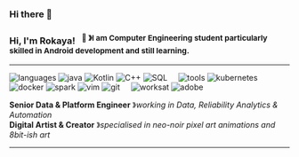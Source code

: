 ### Hi there 👋

<!--
**rokayaelshahed/rokayaelshahed** is a ✨ _special_ ✨ repository because its `README.md` (this file) appears on your GitHub profile.
-->
### Hi, I'm Rokaya! &nbsp;&nbsp;<sup>👾 &#12299;I am Computer Engineering student particularly skilled in Android development and still learning.</sup>

----

![languages](https://img.shields.io/static/v1?label=&message=languages:&color=111&style=flat-square)
![java](https://img.shields.io/static/v1?logo=python&label=&message=python&color=36465D&logoColor=AAA&style=flat-square&link=)
![Kotlin](https://img.shields.io/static/v1?logo=go&label=&message=golang&color=36465D&logoColor=AAA&style=flat-square)
![C++](https://img.shields.io/static/v1?logo=ruby&label=&message=ruby&color=36465D&logoColor=AAA&style=flat-square)
![SQL](https://img.shields.io/static/v1?logo=scala&label=&message=scala&color=36465D&logoColor=AAA&style=flat-square)
&nbsp;&nbsp;&nbsp;
![tools](https://img.shields.io/static/v1?label=&message=tools:&color=111&style=flat-square)
![kubernetes](https://img.shields.io/static/v1?logo=kubernetes&label=&message=kubernetes&color=36465D&logoColor=AAA&style=flat-square)
![docker](https://img.shields.io/static/v1?logo=docker&label=&message=docker&color=36465D&logoColor=AAA&style=flat-square)
![spark](https://img.shields.io/static/v1?logo=apache-spark&label=&message=spark&color=36465D&logoColor=AAA&style=flat-square)
![vim](https://img.shields.io/static/v1?logo=vim&label=&message=vim&color=36465D&logoColor=AAA&style=flat-square)
![git](https://img.shields.io/static/v1?logo=git&label=&message=git&color=36465D&logoColor=AAA&style=flat-square)
&nbsp;&nbsp;&nbsp;
![worksat](https://img.shields.io/static/v1?label=&message=@:&color=111&style=flat-square)
![adobe](https://img.shields.io/static/v1?logo=adobe&label=&message=adobe&color=111&logoColor=FF0000&style=flat-square)

**Senior Data & Platform Engineer** &#12299;_working in Data, Reliability Analytics & Automation_
<br/>
**Digital Artist & Creator** &#12299;_specialised in neo-noir pixel art animations and 8bit-ish art_

----
